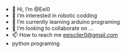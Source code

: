 - 👋 Hi, I’m @Eei0
- 👀 I’m interested in  robotic codding
- 🌱 I’m currently learning arduino programing
- 💞️ I’m looking to collaborate on ...
- 📫 How to reach me  eeisciler0@gmail.com
- python programing

<!---
Eei0/Eei0 is a ✨ special ✨ repository because its `README.md` (this file) appears on your GitHub profile.
You can click the Preview link to take a look at your changes.
--->
